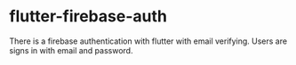 # flutter-firebase-auth
There is a firebase authentication with flutter with email verifying. Users are signs in with email and password.
